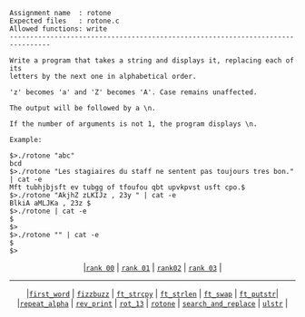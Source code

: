 ```
Assignment name  : rotone
Expected files   : rotone.c
Allowed functions: write
--------------------------------------------------------------------------------

Write a program that takes a string and displays it, replacing each of its
letters by the next one in alphabetical order.

'z' becomes 'a' and 'Z' becomes 'A'. Case remains unaffected.

The output will be followed by a \n.

If the number of arguments is not 1, the program displays \n.

Example:

$>./rotone "abc"
bcd
$>./rotone "Les stagiaires du staff ne sentent pas toujours tres bon." | cat -e
Mft tubhjbjsft ev tubgg of tfoufou qbt upvkpvst usft cpo.$
$>./rotone "AkjhZ zLKIJz , 23y " | cat -e
BlkiA aMLJKa , 23z $
$>./rotone | cat -e
$
$>
$>./rotone "" | cat -e
$
$>
```

<div align="center">
  
|[`rank 00`](https://github.com/LLuisPP/42-Exams/tree/main/rank02/n1-12/first_word) | [`rank 01`](https://github.com/LLuisPP/42-Exams/tree/main/rank02/n2-20/) | [`rank02`](https://github.com/LLuisPP/42-Exams/tree/main/rank02/n3-15/) | [`rank 03`](https://github.com/LLuisPP/42-Exams/tree/main/rank02/n4-12/) |

</div>

***

<div align="center">

|[`first_word`](https://github.com/LLuisPP/42-Exams/tree/main/rank02/n1-12/first_word) | [`fizzbuzz`](https://github.com/LLuisPP/42-Exams/tree/main/rank02/n1-12/fizzbuzz) | [`ft_strcpy`](https://github.com/LLuisPP/42-Exams/tree/main/rank02/n1-12/ft_strcpy) | [`ft_strlen`](https://github.com/LLuisPP/42-Exams/tree/main/rank02/n1-12/ft_strlen) | [`ft_swap`](https://github.com/LLuisPP/42-Exams/tree/main/rank02/n1-12/ft_swap) | [`ft_putstr`](https://github.com/LLuisPP/42-Exams/tree/main/rank02/n1-12/ft_putstr) ​​| <br>
|[`repeat_alpha`](https://github.com/LLuisPP/42-Exams/tree/main/rank02/n1-12/repeat_alpha) | [`rev_print`](https://github.com/LLuisPP/42-Exams/tree/main/rank02/n1-12/rev_print) | [`rot_13`](https://github.com/LLuisPP/42-Exams/tree/main/rank02/n1-12/rot_13) | [`rotone`](https://github.com/LLuisPP/42-Exams/tree/main/rank02/n1-12/rotone) | [`search_and_replace`](https://github.com/LLuisPP/42-Exams/tree/main/rank02/n1-12/search_and_replace) | [`ulstr`](https://github.com/LLuisPP/42-Exams/tree/main/rank02/n1-12/ulstr) |

</div>